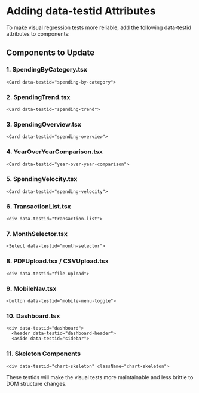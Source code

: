 # Adding data-testid Attributes

To make visual regression tests more reliable, add the following data-testid attributes to components:

## Components to Update

### 1. SpendingByCategory.tsx
```tsx
<Card data-testid="spending-by-category">
```

### 2. SpendingTrend.tsx
```tsx
<Card data-testid="spending-trend">
```

### 3. SpendingOverview.tsx
```tsx
<Card data-testid="spending-overview">
```

### 4. YearOverYearComparison.tsx
```tsx
<Card data-testid="year-over-year-comparison">
```

### 5. SpendingVelocity.tsx
```tsx
<Card data-testid="spending-velocity">
```

### 6. TransactionList.tsx
```tsx
<div data-testid="transaction-list">
```

### 7. MonthSelector.tsx
```tsx
<Select data-testid="month-selector">
```

### 8. PDFUpload.tsx / CSVUpload.tsx
```tsx
<div data-testid="file-upload">
```

### 9. MobileNav.tsx
```tsx
<button data-testid="mobile-menu-toggle">
```

### 10. Dashboard.tsx
```tsx
<div data-testid="dashboard">
  <header data-testid="dashboard-header">
  <aside data-testid="sidebar">
```

### 11. Skeleton Components
```tsx
<div data-testid="chart-skeleton" className="chart-skeleton">
```

These testids will make the visual tests more maintainable and less brittle to DOM structure changes.